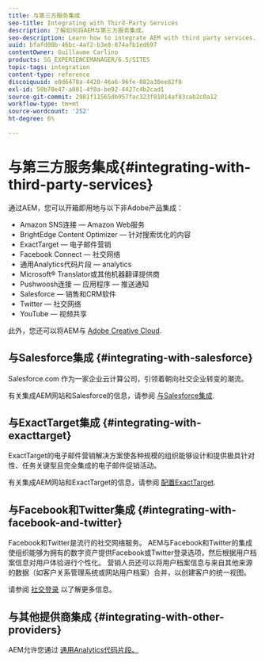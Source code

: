 ```yaml
---
title: 与第三方服务集成
seo-title: Integrating with Third-Party Services
description: 了解如何将AEM与第三方服务集成。
seo-description: Learn how to integrate AEM with third party services.
uuid: bfafd00b-46bc-4af2-b3e8-874afb1ed697
contentOwner: Guillaume Carlino
products: SG_EXPERIENCEMANAGER/6.5/SITES
topic-tags: integration
content-type: reference
discoiquuid: e0d6478a-4420-46a6-96fe-082a30ee82f0
exl-id: 50b70e47-a801-4f0a-be92-4427c4b2cad1
source-git-commit: 2981f11565db957fac323f81014af83cab2c0a12
workflow-type: tm+mt
source-wordcount: '252'
ht-degree: 6%

---
```


# 与第三方服务集成{#integrating-with-third-party-services}

通过AEM，您可以开箱即用地与以下非Adobe产品集成：

* Amazon SNS连接 — Amazon Web服务
* BrightEdge Content Optimizer — 针对搜索优化的内容
* ExactTarget — 电子邮件营销
* Facebook Connect — 社交网络
* 通用Analytics代码片段 — analytics
* Microsoft® Translator或其他机器翻译提供商
* Pushwoosh连接 — 应用程序 — 推送通知
* Salesforce — 销售和CRM软件
* Twitter — 社交网络
* YouTube — 视频共享
<!-- * Silverpop Engage - marketing automation, email, mobile, and social NO LONGER EXISTS; ITS REPLACEMENT IS UNKNOWN -->

此外，您还可以将AEM与 [Adobe Creative Cloud](/help/assets/aem-cc-integration-best-practices.md).

## 与Salesforce集成 {#integrating-with-salesforce}

Salesforce.com 作为一家企业云计算公司，引领着朝向社交企业转变的潮流。

有关集成AEM网站和Salesforce的信息，请参阅 [与Salesforce集成](/help/sites-administering/salesforce.md).

<!-- THE INFORMATION BELOW APPEARS OBSOLETE; first URL is a 404. I could not find a suitable replacement for it.
## Integrating with Silverpop Engage {#integrating-with-silverpop-engage}

>[!NOTE]
>
>Silverpop Engage integration is not available out of the box. To integrate AEM with Silverpop Engage, [download the package](https://www.adobeaemcloud.com/content/marketplace/marketplaceProxy.html?packagePath=/content/companies/public/adobe/packages/aem620/product/cq-mcm-integrations-silverpop-content) from Package Share.

Silverpop Engage provides marketing automation, email, mobile, and social.

For information about integrating your AEM site and ExactTarget, see [Integrating with Silverpop Engage](/help/sites-administering/silverpop.md). -->

## 与ExactTarget集成 {#integrating-with-exacttarget}

ExactTarget的电子邮件营销解决方案使各种规模的组织能够设计和提供极具针对性、任务关键型且完全集成的电子邮件促销活动。

有关集成AEM网站和ExactTarget的信息，请参阅 [配置ExactTarget](/help/sites-administering/exacttarget.md).

## 与Facebook和Twitter集成 {#integrating-with-facebook-and-twitter}

Facebook和Twitter是流行的社交网络服务。 AEM与Facebook和Twitter的集成使组织能够为拥有的数字资产提供Facebook或Twitter登录选项，然后根据用户档案信息对用户体验进行个性化。 营销人员还可以将用户档案信息与来自其他来源的数据（如客户关系管理系统或网站用户档案）合并，以创建客户的统一视图。

请参阅 [社交登录](/help/communities/social-login.md) 以了解更多信息。

## 与其他提供商集成 {#integrating-with-other-providers}

AEM允许您通过 [通用Analytics代码片段。](/help/sites-administering/external-providers.md)
